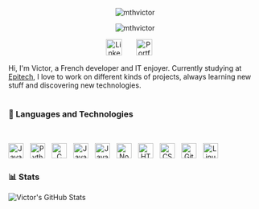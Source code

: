<p align="center">
    <img src="https://readme-typing-svg.demolab.com?font=Fira+Code&duration=1&pause=1000&color=16346C&center=true&vCenter=true&width=435&lines=Victor+Mathon" alt="mthvictor"/>
</p>
<p align="center">
    <img src="https://readme-typing-svg.demolab.com?font=JetBrains+Mono&pause=1000&color=16346C&center=true&vCenter=true&width=500&lines=Developer (Software%2C+Backend+and+Security);IT+enjoyer+%26+Student+at+EPITECH;Always+learning+new+stuff;6%2B+years+of+coding" alt="mthvictor"/>
</p>
<p align="center">
  <a href="https://www.linkedin.com/in/mthvictor/"><img width="32px" alt="LinkedIn" title="LinkedIn" src="https://i.imgur.com/pV8WVin.png"/></a>
  &#8287;&#8287;&#8287;&#8287;&#8287;
  <a href="https://mathonvictor.me"><img width="32px" alt="Portfolio" title="Portfolio" src="https://i.imgur.com/xv8X8b0.png"/></a>
  &#8287;&#8287;&#8287;&#8287;&#8287;
</p>

Hi, I'm Victor, a French developer and IT enjoyer. Currently studying at [Epitech](https://www.epitech.eu/), I love to work on different kinds of projects, always learning new stuff and discovering new technologies.

#

### 🧰 Languages and Technologies
<br />
<p align="center">
    <img align="left" alt="Java" width="30px" style="padding-right:10px;" src="https://cdn.jsdelivr.net/gh/devicons/devicon/icons/java/java-original.svg"/>
    <img align="left" alt="Python" width="30px" style="padding-right:10px;" src="https://cdn.jsdelivr.net/gh/devicons/devicon/icons/python/python-plain.svg"/>
    <img align="left" alt="C" width="30px" style="padding-right:10px;" src="https://cdn.jsdelivr.net/gh/devicons/devicon/icons/c/c-original.svg"/>
    <img align="left" alt="JavaScript" width="30px" style="padding-right:10px;" src="https://cdn.jsdelivr.net/gh/devicons/devicon/icons/javascript/javascript-plain.svg"/>
    <img align="left" alt="JavaScript" width="30px" style="padding-right:10px;" src="https://cdn.jsdelivr.net/gh/devicons/devicon/icons/typescript/typescript-plain.svg"/>
    <img align="left" alt="NodeJS" width="30px" style="padding-right:10px;" src="https://cdn.jsdelivr.net/gh/devicons/devicon/icons/nodejs/nodejs-original.svg"/>
    <img align="left" alt="HTML" width="30px" style="padding-right:10px;" src="https://cdn.jsdelivr.net/gh/devicons/devicon/icons/html5/html5-plain.svg"/>
    <img align="left" alt="CSS" width="30px" style="padding-right:10px;" src="https://cdn.jsdelivr.net/gh/devicons/devicon/icons/css3/css3-plain.svg"/>
    <img align="left" alt="Git" width="30px" style="padding-right:10px;" src="https://cdn.jsdelivr.net/gh/devicons/devicon/icons/git/git-original.svg"/>
    <img align="left" alt="Linux" width="30px" style="padding-right:10px;" src="https://cdn.jsdelivr.net/gh/devicons/devicon/icons/linux/linux-original.svg"/>
</p>
<br />

#

### 📊 Stats

![Victor's GitHub Stats](https://github-readme-stats.vercel.app/api?username=mthvictor&show_icon=true&theme=github_dark)

#
